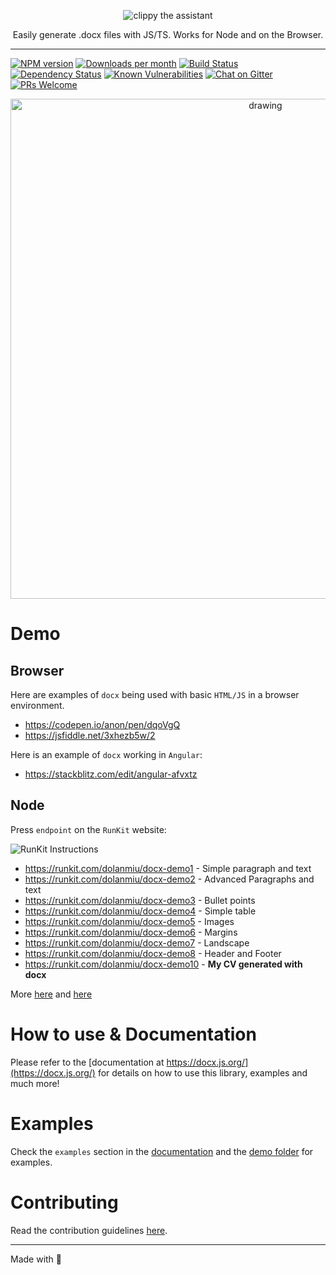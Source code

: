 <p align="center">
    <img alt="clippy the assistant" src="https://i.imgur.com/37uBGhO.gif">
</p>

<p align="center">
    Easily generate .docx files with JS/TS. Works for Node and on the Browser.
</p>

---

[![NPM version][npm-image]][npm-url]
[![Downloads per month][downloads-image]][downloads-url]
[![Build Status][travis-image]][travis-url]
[![Dependency Status][daviddm-image]][daviddm-url]
[![Known Vulnerabilities][snky-image]][snky-url]
[![Chat on Gitter][gitter-image]][gitter-url]
[![PRs Welcome][pr-image]][pr-url]

<p align="center">
    <img src="https://i.imgur.com/H5FA1Qy.gif" alt="drawing" width="800"/>
</p>

# Demo

## Browser

Here are examples of `docx` being used with basic `HTML/JS` in a browser environment.

*   https://codepen.io/anon/pen/dqoVgQ
*   https://jsfiddle.net/3xhezb5w/2

Here is an example of `docx` working in `Angular`:

*   https://stackblitz.com/edit/angular-afvxtz

## Node

Press `endpoint` on the `RunKit` website:

![RunKit Instructions](https://user-images.githubusercontent.com/2917613/38582539-f84311b6-3d07-11e8-90db-5885ae02c3c4.png)

*   https://runkit.com/dolanmiu/docx-demo1 - Simple paragraph and text
*   https://runkit.com/dolanmiu/docx-demo2 - Advanced Paragraphs and text
*   https://runkit.com/dolanmiu/docx-demo3 - Bullet points
*   https://runkit.com/dolanmiu/docx-demo4 - Simple table
*   https://runkit.com/dolanmiu/docx-demo5 - Images
*   https://runkit.com/dolanmiu/docx-demo6 - Margins
*   https://runkit.com/dolanmiu/docx-demo7 - Landscape
*   https://runkit.com/dolanmiu/docx-demo8 - Header and Footer
*   https://runkit.com/dolanmiu/docx-demo10 - **My CV generated with docx**

More [here](https://docx.js.org/#/examples) and [here](https://github.com/dolanmiu/docx/tree/master/demo)

# How to use & Documentation

Please refer to the [documentation at https://docx.js.org/](https://docx.js.org/) for details on how to use this library, examples and much more!

# Examples

Check the `examples` section in the [documentation](https://docx.js.org/#/examples) and the [demo folder](https://github.com/dolanmiu/docx/tree/master/demo) for examples.

# Contributing

Read the contribution guidelines [here](https://docx.js.org/#/contribution-guidelines).

---

Made with 💖

[npm-image]: https://badge.fury.io/js/docx.svg
[npm-url]: https://npmjs.org/package/docx
[downloads-image]: https://img.shields.io/npm/dm/docx.svg
[downloads-url]: https://npmjs.org/package/docx
[travis-image]: https://travis-ci.org/dolanmiu/docx.svg?branch=master
[travis-url]: https://travis-ci.org/dolanmiu/docx
[daviddm-image]: https://david-dm.org/dolanmiu/docx.svg?theme=shields.io
[daviddm-url]: https://david-dm.org/dolanmiu/docx
[snky-image]: https://snyk.io/test/github/dolanmiu/docx/badge.svg
[snky-url]: https://snyk.io/test/github/dolanmiu/docx
[gitter-image]: https://badges.gitter.im/dolanmiu/docx.svg
[gitter-url]: https://gitter.im/docx-lib/Lobby
[pr-image]: https://img.shields.io/badge/PRs-welcome-brightgreen.svg
[pr-url]: http://makeapullrequest.com
